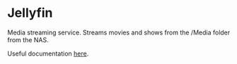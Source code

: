 # Jellyfin

Media streaming service. Streams movies and shows from the /Media folder from the NAS.

Useful documentation [here](https://jellyfin.org/docs/index.html).